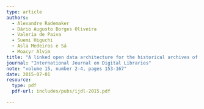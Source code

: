 ```yaml
---
type: article
authors:
  - Alexandre Rademaker
  - Dário Augusto Borges Oliveira
  - Valeria de Paiva
  - Suemi Higuchi
  - Asla Medeiros e Sá
  - Moacyr Alvim
title: "A linked open data architecture for the historical archives of the Getulio Vargas Foundation"
journal: "International Journal on Digital Libraries"
note: "volume 15, number 2-4, pages 153-167"
date: 2015-07-01
resource:
  type: pdf
  pdf-url: includes/pubs/ijdl-2015.pdf

---
```


